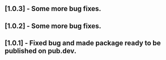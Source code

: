 ## [1.0.3] - Some more bug fixes.

## [1.0.2] - Some more bug fixes.

## [1.0.1] - Fixed bug and made package ready to be published on pub.dev.
